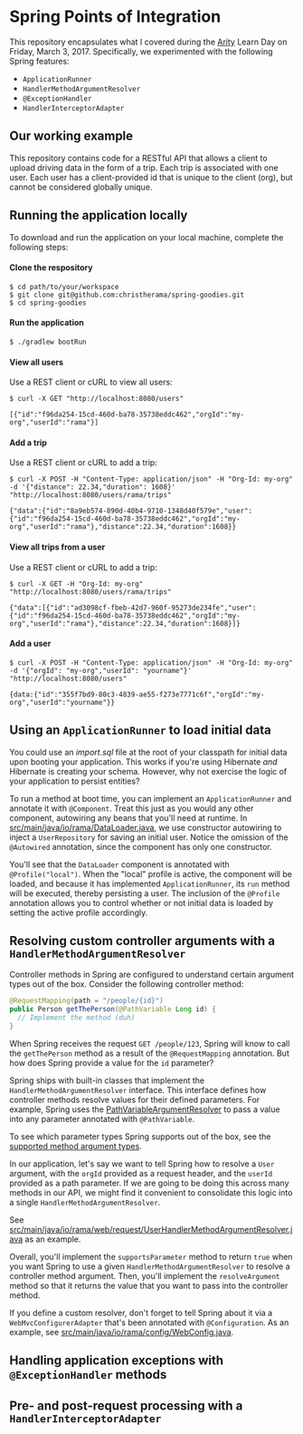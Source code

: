 # Spring Points of Integration
This repository encapsulates what I covered during the [Arity](http://arity.com) Learn Day on Friday, March 3, 2017. Specifically, we experimented with the following Spring features:
- `ApplicationRunner`
- `HandlerMethodArgumentResolver`
- `@ExceptionHandler`
- `HandlerInterceptorAdapter`

## Our working example
This repository contains code for a RESTful API that allows a client to upload driving data in the form of a trip. Each trip is associated with one user. Each user has a client-provided id that is unique to the client (org), but cannot be considered globally unique.

## Running the application locally
To download and run the application on your local machine, complete the following steps:

#### Clone the respository
```
$ cd path/to/your/workspace
$ git clone git@github.com:christherama/spring-goodies.git
$ cd spring-goodies
```

#### Run the application
```
$ ./gradlew bootRun
```

#### View all users
Use a REST client or cURL to view all users:
```
$ curl -X GET "http://localhost:8080/users"

[{"id":"f96da254-15cd-460d-ba78-35738eddc462","orgId":"my-org","userId":"rama"}]
```

#### Add a trip
Use a REST client or cURL to add a trip:
```
$ curl -X POST -H "Content-Type: application/json" -H "Org-Id: my-org" -d '{"distance": 22.34,"duration": 1608}' "http://localhost:8080/users/rama/trips"

{"data":{"id":"8a9eb574-890d-40b4-9710-1348d40f579e","user":{"id":"f96da254-15cd-460d-ba78-35738eddc462","orgId":"my-org","userId":"rama"},"distance":22.34,"duration":1608}}
```

#### View all trips from a user
Use a REST client or cURL to add a trip:
```
$ curl -X GET -H "Org-Id: my-org" "http://localhost:8080/users/rama/trips"

{"data":[{"id":"ad3098cf-fbeb-42d7-960f-95273de234fe","user":{"id":"f96da254-15cd-460d-ba78-35738eddc462","orgId":"my-org","userId":"rama"},"distance":22.34,"duration":1608}]}
```

#### Add a user
```
$ curl -X POST -H "Content-Type: application/json" -H "Org-Id: my-org" -d '{"orgId": "my-org","userId": "yourname"}' "http://localhost:8080/users"

{data:{"id":"355f7bd9-80c3-4839-ae55-f273e7771c6f","orgId":"my-org","userId":"yourname"}}
```

## Using an `ApplicationRunner` to load initial data
You could use an *import.sql* file at the root of your classpath for initial data upon booting your application. This works if you're using Hibernate *and* Hibernate is creating your schema. However, why not exercise the logic of your application to persist entities?

To run a method at boot time, you can implement an `ApplicationRunner` and annotate it with `@Component`. Treat this just as you would any other component, autowiring any beans that you'll need at runtime. In [src/main/java/io/rama/DataLoader.java](https://github.com/christherama/spring-goodies/blob/master/src/main/java/io/rama/DataLoader.java), we use constructor autowiring to inject a `UserRepository` for saving an initial user. Notice the omission of the `@Autowired` annotation, since the component has only one constructor.

You'll see that the `DataLoader` component is annotated with `@Profile("local")`. When the "local" profile is active, the component will be loaded, and because it has implemented `ApplicationRunner`, its `run` method will be executed, thereby persisting a user. The inclusion of the `@Profile` annotation allows you to control whether or not initial data is loaded by setting the active profile accordingly.

## Resolving custom controller arguments with a `HandlerMethodArgumentResolver`
Controller methods in Spring are configured to understand certain argument types out of the box. Consider the following controller method:

```java
@RequestMapping(path = "/people/{id}")
public Person getThePerson(@PathVariable Long id) {
  // Implement the method (duh)
}
```

When Spring receives the request `GET /people/123`, Spring will know to call the `getThePerson` method as a result of the `@RequestMapping` annotation. But how does Spring provide a value for the `id` parameter?

Spring ships with built-in classes that implement the `HandlerMethodArgumentResolver` interface. This interface defines how controller methods resolve values for their defined parameters. For example, Spring uses the [PathVariableArgumentResolver](http://docs.spring.io/spring/docs/current/javadoc-api/org/springframework/web/servlet/mvc/method/annotation/PathVariableMethodArgumentResolver.html) to pass a value into any parameter annotated with `@PathVariable`.

To see which parameter types Spring supports out of the box, see the [supported method argument types](http://docs.spring.io/spring/docs/current/spring-framework-reference/htmlsingle/#mvc-ann-arguments).

In our application, let's say we want to tell Spring how to resolve a `User` argument, with the `orgId` provided as a request header, and the `userId` provided as a path parameter. If we are going to be doing this across many methods in our API, we might find it convenient to consolidate this logic into a single `HandlerMethodArgumentResolver`.

See [src/main/java/io/rama/web/request/UserHandlerMethodArgumentResolver.java](https://github.com/christherama/spring-goodies/blob/master/src/main/java/io/rama/web/request/UserHandlerMethodArgumentResolver.java) as an example.

Overall, you'll implement the `supportsParameter` method to return `true` when you want Spring to use a given `HandlerMethodArgumentResolver` to resolve a controller method argument. Then, you'll implement the `resolveArgument` method so that it returns the value that you want to pass into the controller method.

If you define a custom resolver, don't forget to tell Spring about it via a `WebMvcConfigurerAdapter` that's been annotated with `@Configuration`. As an example, see [src/main/java/io/rama/config/WebConfig.java](https://github.com/christherama/spring-goodies/blob/master/src/main/java/io/rama/config/WebConfig.java#L20).

## Handling application exceptions with `@ExceptionHandler` methods

## Pre- and post-request processing with a `HandlerInterceptorAdapter`